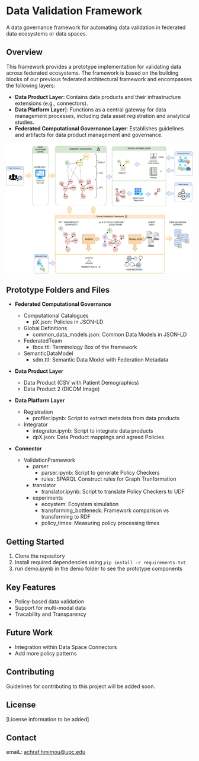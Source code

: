 # Data Validation Framework


A data governance framework for automating data validation in federated data ecosystems or data spaces.

## Overview

This framework provides a prototype implementation for validating data across federated ecosystems. The framework is based on the building blocks
of our previous federated architectural framework and encompasses  the following layers:
- **Data Product Layer**: Contains data products and their infrastructure extensions (e.g., connectors).
- **Data Platform Layer**}: Functions as a central gateway for data management processes, including data asset registration and analytical studies.
- **Federated Computational Governance Layer**: Establishes guidelines and artifacts for data product management and governance.


![demo/demo_images/Prototype-Approach.drawio.png](demo/demo_images/Prototype-Approach.drawio.png)

## Prototype Folders and Files

- **Federated Computational Governance**
  - Computational Catalogues
    - pX.json: Policies in JSON-LD
  - Global Definitions
    - common_data_models.json: Common Data Models in JSON-LD
  - FederatedTeam
    - tbox.ttl: Terminology Box of the framework
  - SemanticDataModel
    - sdm.ttl: Semantic Data Model with Federation Metadata

- **Data Product Layer**
  - Data Product (CSV with Patient Demographics)
  - Data Product 2 (DICOM Image)

- **Data Platform Layer**
  - Registration
    - profiler.ipynb: Script to extract metadata from data products
  - Integrator
    - integrator.ipynb: Script to integrate data products
    - dpX.json: Data Product mappings and agreed Policies

- **Connector**
  - ValidationFramework
    - parser
      - parser.ipynb: Script to generate Policy Checkers
      - rules: SPARQL Construct rules for Graph Tranformation
    - translator
      - translator.ipynb: Script to translate Policy Checkers to UDF
    - experiments
      - ecoystem: Ecoystem simulation
      - transforming_bottleneck: Framework comparison vs transforming to RDF
      - policy_times: Measuring policy processing times

## Getting Started

1. Clone the repository
2. Install required dependencies using `pip install -r requirements.txt`
3. run demo.ipynb in the demo folder to see the prototype components


## Key Features

- Policy-based data validation
- Support for multi-modal data
- Tracability and Transparency


## Future Work

- Integration within Data Space Connectors
- Add more policy patterns

## Contributing
Guidelines for contributing to this project will be added soon.

## License

[License information to be added]

## Contact

emaiL: achraf.hmimou@upc.edu